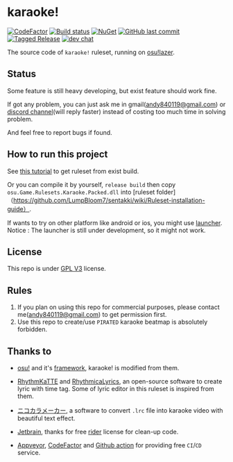 # karaoke!
[![CodeFactor](https://www.codefactor.io/repository/github/karaoke-dev/karaoke/badge)](https://www.codefactor.io/repository/github/karaoke-dev/karaoke)
[![Build status](https://ci.appveyor.com/api/projects/status/07ytm0sei6l5oy08?svg=true)](https://ci.appveyor.com/project/andy840119/karaoke)
[![NuGet](https://img.shields.io/badge/月子我婆-passed-ff69b4.svg)](https://github.com/karaoke-dev/karaoke)
[![GitHub last commit](https://img.shields.io/github/last-commit/karaoke-dev/karaoke)](https://github.com/karaoke-dev/karaoke/releases)
[![Tagged Release](https://github.com/karaoke-dev/karaoke/workflows/Tagged%20Release/badge.svg)](https://github.com/karaoke-dev/karaoke/releases)
[![dev chat](https://discordapp.com/api/guilds/299006062323826688/widget.png?style=shield)](https://discord.gg/ga2xZXk)


The source code of `karaoke!` ruleset, running on [osu!lazer](https://github.com/ppy/osu).

## Status

Some feature is still heavy developing, but exist feature should work fine.

If got any problem, you can just ask me in gmail(andy840119@gmail.com) or [discord channel](https://discord.gg/ga2xZXk)(will reply faster) instead of costing too much time in solving problem.

And feel free to report bugs if found.

## How to run this project

See [this tutorial](https://karaoke-dev.github.io/how-to-install/README.html) to get ruleset from exist build.

Or you can compile it by yourself, `release build` then copy `osu.Game.Rulesets.Karaoke.Packed.dll` into [ruleset folder]（https://github.com/LumpBloom7/sentakki/wiki/Ruleset-installation-guide）.

If wants to try on other platform like android or ios, you might use [launcher](https://github.com/karaoke-dev/launcher).    
Notice : The launcher is still under development, so it might not work.

## License

This repo is under [GPL V3](LICENSE) license.

## Rules

1. If you plan on using this repo for commercial purposes, please contact me(andy840119@gmail.com) to get permission first.
2. Use this repo to create/use `PIRATED` karaoke beatmap is absolutely forbidden.

## Thanks to

- [osu!](https://github.com/ppy/osu) and it's [framework](https://github.com/ppy/osu-framework), karaoke! is modified from them.

- [RhythmKaTTE](http://juna-idler.blogspot.com/2016/05/rhythmkatte-version-01.html) and [RhythmicaLyrics](http://suwa.pupu.jp/RhythmicaLyrics.html), an open-source software to create lyric with time tag.
Some of lyric editor in this ruleset is inspired from them.

- [ニコカラメーカー](http://shinta0806be.ldblog.jp/tag/%E3%83%8B%E3%82%B3%E3%82%AB%E3%83%A9%E3%83%A1%E3%83%BC%E3%82%AB%E3%83%BC), a software to convert `.lrc` file into karaoke video with beautiful text effect.

- [Jetbrain](https://www.jetbrains.com/?from=osu-karaoke), thanks for free [rider](https://www.jetbrains.com/rider/) license for clean-up code.

- [Appveyor](https://www.appveyor.com/), [CodeFactor](https://www.codefactor.io/) and [Github action](https://github.com/features/actions) for providing free `CI`/`CD` service.
